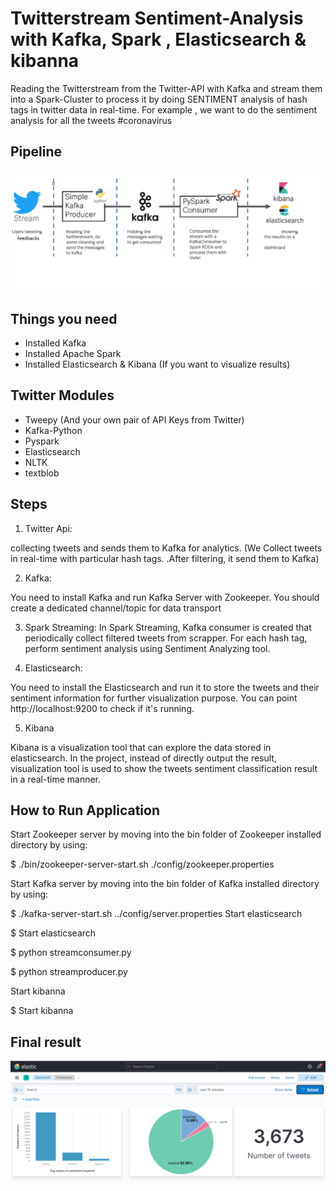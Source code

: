 # Twitterstream Sentiment-Analysis with Kafka, Spark , Elasticsearch & kibanna
Reading the Twitterstream from the Twitter-API with Kafka and stream them into a Spark-Cluster to process it by doing SENTIMENT analysis of hash tags in twitter data in real-time. For example , we want to do the sentiment analysis for all the tweets  #coronavirus

## Pipeline
![github-logo](https://github.com/nesrine378/sentiment-analysis-twitter/blob/main/pipeline.PNG )

## Things you need
- Installed  Kafka
- Installed Apache Spark
- Installed Elasticsearch & Kibana (If you want to visualize results)

## Twitter Modules

- Tweepy (And your own pair of API Keys from Twitter)
- Kafka-Python
- Pyspark
- Elasticsearch
- NLTK
- textblob
## Steps

1. Twitter Api: 

 collecting tweets and sends them to Kafka for analytics. 
(We Collect tweets in real-time with particular hash tags. .After filtering, it send them to Kafka)

2. Kafka:
 
You need to install Kafka and run Kafka Server with Zookeeper. You should create a dedicated channel/topic for data transport

3. Spark Streaming: 
In Spark Streaming, Kafka consumer is created that periodically collect filtered tweets from scrapper. For each hash tag, perform sentiment analysis using Sentiment Analyzing tool.

4. Elasticsearch:

You need to install the Elasticsearch and run it to store the tweets and their sentiment information for further visualization purpose.
You can point http://localhost:9200 to check if it's running.

5. Kibana

Kibana is a visualization tool that can explore the data stored in elasticsearch. In the project, instead of directly output the result, visualization tool is used to show the tweets sentiment classification result in a real-time manner. 


## How to Run Application
Start Zookeeper server by moving into the bin folder of Zookeeper installed directory by using:

$ ./bin/zookeeper-server-start.sh ./config/zookeeper.properties

Start Kafka server by moving into the bin folder of Kafka installed directory by using:

$ ./kafka-server-start.sh ../config/server.properties
Start elasticsearch

$ Start elasticsearch

$ python streamconsumer.py

$ python streamproducer.py 

Start kibanna 

$ Start kibanna 

## Final result

![github-logo](https://github.com/nesrine378/sentiment-analysis-twitter/blob/main/dashboard.png )






